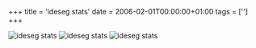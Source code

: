 +++
title = 'ideseg stats'
date = 2006-02-01T00:00:00+01:00
tags = ['']
+++

![ideseg stats](/images/Sharepoint/stats-junary-2006-1.gif)
![ideseg stats](/images/Sharepoint/stats-junary-2006-2.gif)
![ideseg stats](/images/Sharepoint/stats-junary-2006-3.gif)
